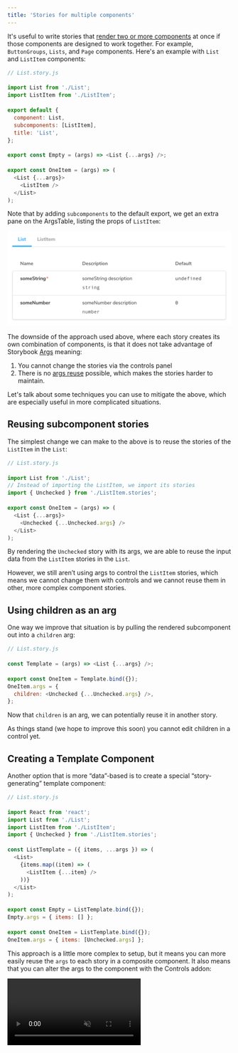 ```yaml
---
title: 'Stories for multiple components'
---
```


It's useful to write stories that [render two or more components](../writing-stories/introduction.md#stories-for-two-or-more-components) at once if those components are designed to work together. For example, `ButtonGroups`, `Lists`, and `Page` components. Here's an example with `List` and `ListItem` components:

```js
// List.story.js

import List from './List';
import ListItem from './ListItem';

export default {
  component: List,
  subcomponents: [ListItem],
  title: 'List',
};

export const Empty = (args) => <List {...args} />;

export const OneItem = (args) => (
  <List {...args}>
    <ListItem />
  </List>
);
```

Note that by adding `subcomponents` to the default export, we get an extra pane on the ArgsTable, listing the props of `ListItem`:

![Storybook story with subcomponent argstable](./argstable-subcomponents.png)

The downside of the approach used above, where each story creates its own combination of components, is that it does not take advantage of Storybook [Args](../writing-stories/args.md) meaning:

1. You cannot change the stories via the controls panel
2. There is no [args reuse](../writing-stories/introduction.md#using-args) possible, which makes the stories harder to maintain.

Let's talk about some techniques you can use to mitigate the above, which are especially useful in more complicated situations.

## Reusing subcomponent stories

The simplest change we can make to the above is to reuse the stories of the `ListItem` in the `List`:

```js
// List.story.js

import List from './List';
// Instead of importing the ListItem, we import its stories
import { Unchecked } from './ListItem.stories';

export const OneItem = (args) => (
  <List {...args}>
    <Unchecked {...Unchecked.args} />
  </List>
);
```

By rendering the `Unchecked` story with its args, we are able to reuse the input data from the `ListItem` stories in the `List`.

However, we still aren’t using args to control the `ListItem` stories, which means we cannot change them with controls and we cannot reuse them in other, more complex component stories.

## Using children as an arg

One way we improve that situation is by pulling the rendered subcomponent out into a `children` arg:

```js
// List.story.js

const Template = (args) => <List {...args} />;

export const OneItem = Template.bind({});
OneItem.args = {
  children: <Unchecked {...Unchecked.args} />,
};
```

Now that `children` is an arg, we can potentially reuse it in another story.

<div class="aside"/>
As things stand (we hope to improve this soon) you cannot edit children in a control yet.
</div>

## Creating a Template Component

Another option that is more “data”-based is to create a special “story-generating” template component:

```js
// List.story.js

import React from 'react';
import List from './List';
import ListItem from './ListItem';
import { Unchecked } from './ListItem.stories';

const ListTemplate = ({ items, ...args }) => (
  <List>
    {items.map((item) => (
      <ListItem {...item} />
    ))}
  </List>
);

export const Empty = ListTemplate.bind({});
Empty.args = { items: [] };

export const OneItem = ListTemplate.bind({});
OneItem.args = { items: [Unchecked.args] };
```

This approach is a little more complex to setup, but it means you can more easily reuse the `args` to each story in a composite component. It also means that you can alter the args to the component with the Controls addon:

<video autoPlay muted playsInline loop>
  <source
    src="template-component-with-controls-optimized.mp4"
    type="video/mp4"
  />
</video>
